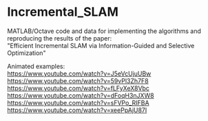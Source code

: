 # Incremental_SLAM
MATLAB/Octave code and data for implementing the algorithms and reproducing the results of the paper:<br>
"Efficient Incremental SLAM via Information-Guided and Selective Optimization"

Animated examples:<br>
https://www.youtube.com/watch?v=J5eVcUjuUBw<br>
https://www.youtube.com/watch?v=59vPl3Zh7F8<br>
https://www.youtube.com/watch?v=fLFyXeX8Vbc<br>
https://www.youtube.com/watch?v=dFoqH3nJXW8<br>
https://www.youtube.com/watch?v=sFVPo_RIFBA<br>
https://www.youtube.com/watch?v=xeePpAjU87I
